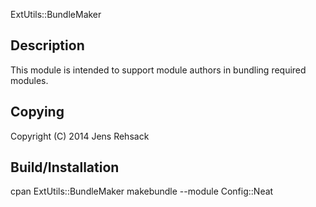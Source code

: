 ExtUtils::BundleMaker

## Description

This module is intended to support module authors in bundling required
modules.

## Copying

Copyright (C) 2014 Jens Rehsack

## Build/Installation

  cpan ExtUtils::BundleMaker
  makebundle --module Config::Neat

